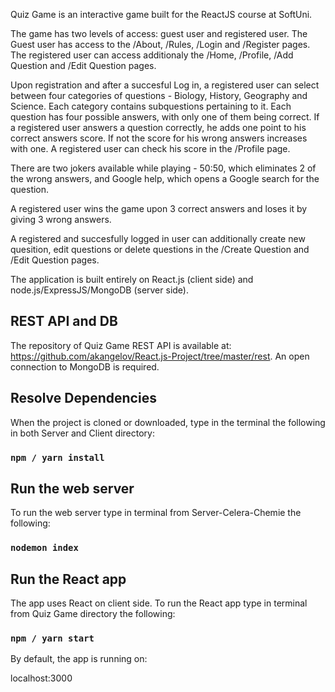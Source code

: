 Quiz Game is an interactive game built for the ReactJS course at SoftUni.

The game has two levels of access: guest user and registered user.
The Guest user has access to the /About, /Rules, /Login and /Register pages.
The registered user can access additionaly the /Home, /Profile, /Add Question and /Edit Question pages.

Upon registration and after a succesful Log in, a registered user can select between four categories of questions - Biology, History, Geography and Science.
Each category contains subquestions pertaining to it. Each question has four possible answers, with only one of them being correct. 
If a registered user answers a question correctly, he adds one point to his correct answers score. If not the score for his wrong answers increases with one.
A registered user can check his score in the /Profile page. 

There are two jokers available while playing - 50:50, which eliminates 2 of the wrong answers, and Google help, which opens a Google search for the question.

A registered user wins the game upon 3 correct answers and loses it by giving 3 wrong answers.

A registered and succesfully logged in user can additionally create new quesition, edit questions or delete questions in the /Create Question and /Edit Question pages.

The application is built entirely on React.js (client side) and node.js/ExpressJS/MongoDB (server side). 

## REST API and DB

The repository of Quiz Game REST API is available at: https://github.com/akangelov/React.js-Project/tree/master/rest. An open connection to MongoDB is required.

## Resolve Dependencies

When the project is cloned or downloaded, type in the terminal the following in both Server and Client directory:

### `npm / yarn install`

## Run the web server
To run the web server type in terminal from Server-Celera-Chemie the following:

### `nodemon index`

## Run the React app
The app uses React on client side. To run the React app type in terminal from Quiz Game directory the following:

### `npm / yarn start`

By default, the app is running on:

localhost:3000
